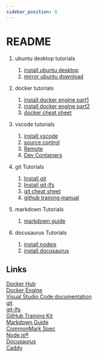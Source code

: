 ```yaml
---
sidebar_position: 0
---
```


# README

1. ubuntu desktop tutorials
    1. [install ubuntu desktop](https://ubuntu.com/tutorials/install-ubuntu-desktop#1-overview)
    2. [mirror ubuntu download](https://mirror.twds.com.tw/ubuntu-releases/)
2. docker tutorials
    1. [install docker engine part1](https://docs.docker.com/engine/install/ubuntu/)
    2. [install docker engine part2](https://docs.docker.com/engine/install/linux-postinstall/)
    3. [docker cheat sheet ](https://docs.docker.com/get-started/docker_cheatsheet.pdf)
3. vscode tutorials
    1. [install vscode](https://code.visualstudio.com/download)
    2. [source control](https://code.visualstudio.com/docs/sourcecontrol/overview)
    3. [Remote](https://code.visualstudio.com/docs/remote/remote-overview)
    4. [Dev Containers](https://code.visualstudio.com/docs/devcontainers/containers)

4. git Tutorials
    1. [Install git](https://git-scm.com/downloads)
    2. [Install git-lfs](https://github.com/git-lfs/git-lfs?utm_source=gitlfs_site&utm_medium=installation_link&utm_campaign=gitlfs#installing)
    3. [git cheat sheet](https://training.github.com/downloads/github-git-cheat-sheet.pdf)
    4. [github training manual](https://githubtraining.github.io/training-manual/book.pdf)
5. markdown Tutorials
    1. [markdown guide](https://www.markdownguide.org/)
6. docusaurus Tutorials
    1. [install nodejs](https://nodejs.org/en/download/package-manager)
    2. [install docusaurus](https://docusaurus.io/docs/installation)

## Links

[Docker Hub](https://hub.docker.com/)  
[Docker Engine](https://docs.docker.com/engine/)  
[Visual Studio Code documentation](https://code.visualstudio.com/docs)  
[git](https://git-scm.com/)  
[git-lfs](https://git-lfs.com/)  
[GitHub Training Kit](https://training.github.com/)  
[Markdown Guide](https://www.markdownguide.org/)  
[CommonMark Spec](https://spec.commonmark.org/)  
[Node.js®](https://nodejs.org/en)  
[Docusaurus](https://docusaurus.io/)  
[Caddy](https://github.com/caddyserver/caddy)  

